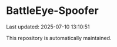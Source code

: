 # BattleEye-Spoofer

Last updated: 2025-07-10 13:10:51

This repository is automatically maintained.
